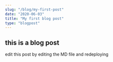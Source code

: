 ```yaml
---
slug: "/blog/my-first-post"
date: "2020-06-03"
title: "My first blog post"
type: "blogpost"
---
```


## this is a blog post

edit this post by editing the MD file and redeploying

